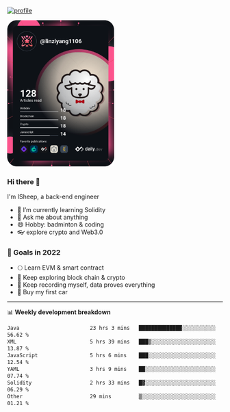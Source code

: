 [![profile](http://img.codelin.xyz/hello-im-isheep.svg)](https://www.calligrapher.ai/)

<a href="https://app.daily.dev/linziyang1106"><img src="/devcard.png" width="250" alt="ISheep's Dev Card"/></a>

### Hi there 🐏

I'm ISheep, a back-end engineer

- 🔭 I’m currently learning Solidity
- 💬 Ask me about anything
- 😄 Hobby: badminton & coding
- 👓 explore crypto and Web3.0

### 🚀 Goals in 2022
+ 🌕 Learn EVM & smart contract
+ 🤔 Keep exploring block chain & crypto
+ 🐏 Keep recording myself, data proves everything
+ 🚗 Buy my first car

-------

📊 **Weekly development breakdown**
<!--START_SECTION:waka-->

```text
Java                       23 hrs 3 mins   ██████████████░░░░░░░░░░░   56.62 %
XML                        5 hrs 39 mins   ███▒░░░░░░░░░░░░░░░░░░░░░   13.87 %
JavaScript                 5 hrs 6 mins    ███░░░░░░░░░░░░░░░░░░░░░░   12.54 %
YAML                       3 hrs 9 mins    ██░░░░░░░░░░░░░░░░░░░░░░░   07.74 %
Solidity                   2 hrs 33 mins   █▓░░░░░░░░░░░░░░░░░░░░░░░   06.29 %
Other                      29 mins         ▒░░░░░░░░░░░░░░░░░░░░░░░░   01.21 %
```

<!--END_SECTION:waka-->
